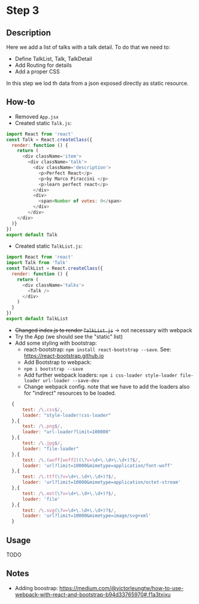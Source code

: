 # Step 3

## Description
Here we add a list of talks with a talk detail.
To do that we need to:
- Define TalkList, Talk, TalkDetail
- Add Routing for details
- Add a proper CSS

In this step we lod th data from a json exposed directly as static resource.

## How-to
- Removed `App.jsx`
- Created static `Talk.js`:
``` javascript
import React from 'react'
const Talk = React.createClass({
  render: function () {
    return (
      <div className='item'>
        <div className='talk'>
          <div className='description'>
            <p>Perfect React</p>
            <p>by Marco Piraccini </p>
            <p>learn perfect react</p>
          </div>
          <div>
            <span>Number of votes: 0</span>
          </div>
        </div>
    </div>
  )}
})
export default Talk
```
- Created static `TalkList.js`:
``` javascript
import React from 'react'
import Talk from 'Talk'
const TalkList = React.createClass({
  render: function () {
    return (
      <div className='talks'>
        <Talk />
      </div>
    )
  }
})
export default TalkList
```
- ~~Changed index.js to render `TalkList.js`~~ -> not necessary with webpack
- Try the App (we should see the "static" list)
- Add some styling with bootstrap:
  - react-bootstrap: `npm install react-bootstrap --save`. See: https://react-bootstrap.github.io
  - Add Bootstrap to webpack:
  - `npm i bootstrap --save`
  - Add further webpack loaders: `npm i css-loader style-loader file-loader url-loader --save-dev`
  - Change webpack config. note that we have to add the loaders also for "indirect"
resources to be loaded.
``` javascript
  {
      test: /\.css$/,
      loader: "style-loader!css-loader"
  },{
      test: /\.png$/,
      loader: "url-loader?limit=100000"
  },{
      test: /\.jpg$/,
      loader: "file-loader"
  },{
      test: /\.(woff|woff2)(\?v=\d+\.\d+\.\d+)?$/,
      loader: 'url?limit=10000&mimetype=application/font-woff'
  },{
      test: /\.ttf(\?v=\d+\.\d+\.\d+)?$/,
      loader: 'url?limit=10000&mimetype=application/octet-stream'
  },{
      test: /\.eot(\?v=\d+\.\d+\.\d+)?$/,
      loader: 'file'
  },{
      test: /\.svg(\?v=\d+\.\d+\.\d+)?$/,
      loader: 'url?limit=10000&mimetype=image/svg+xml'
  }
```


## Usage
TODO

## Notes
- Adding boostrap: https://medium.com/@victorleungtw/how-to-use-webpack-with-react-and-bootstrap-b94d33765970#.f1a3txjxu
